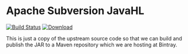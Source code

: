 # Apache Subversion JavaHL
[![Build Status](https://travis-ci.org/subclipse/javahl.svg?branch=master)](https://travis-ci.org/subclipse/javahl)
[ ![Download](https://api.bintray.com/packages/subclipse/maven/svn-javahl/images/download.svg) ](https://bintray.com/subclipse/maven/svn-javahl/_latestVersion)  

This is just a copy of the upstream source code so that we can build
and publish the JAR to a Maven repository which we are hosting at Bintray.

